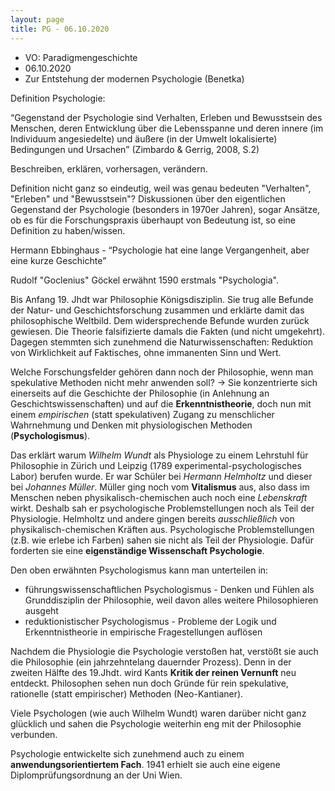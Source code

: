 ```yaml
---
layout: page
title: PG - 06.10.2020
---
```


* VO: Paradigmengeschichte
* 06.10.2020
* Zur Entstehung der modernen Psychologie (Benetka)

Definition Psychologie:

<q>Gegenstand der Psychologie sind Verhalten, Erleben und Bewusstsein des Menschen, deren Entwicklung über die Lebensspanne und deren innere (im Individuum angesiedelte) und äußere (in der Umwelt lokalisierte) Bedingungen und Ursachen</q> (Zimbardo & Gerrig, 2008, S.2)

Beschreiben, erklären, vorhersagen, verändern.

Definition nicht ganz so eindeutig, weil was genau bedeuten "Verhalten", "Erleben" und "Bewusstsein"? Diskussionen über den eigentlichen Gegenstand der Psychologie (besonders in 1970er Jahren), sogar Ansätze, ob es für die Forschungspraxis überhaupt von Bedeutung ist, so eine Definition zu haben/wissen.

Hermann Ebbinghaus - <q>Psychologie hat eine lange Vergangenheit, aber eine kurze Geschichte</q>

Rudolf "Goclenius" Göckel erwähnt 1590 erstmals "Psychologia".

Bis Anfang 19. Jhdt war Philosophie Königsdisziplin. Sie trug alle Befunde der Natur- und Geschichtsforschung zusammen und erklärte damit das philosophische Weltbild. Dem widersprechende Befunde wurden zurück gewiesen.
Die Theorie falsifizierte damals die Fakten (und nicht umgekehrt). Dagegen stemmten sich zunehmend die Naturwissenschaften: Reduktion von Wirklichkeit auf Faktisches, ohne immanenten Sinn und Wert.

Welche Forschungsfelder gehören dann noch der Philosophie, wenn man spekulative Methoden nicht mehr anwenden soll? → Sie konzentrierte sich einerseits auf die Geschichte der Philosophie (in Anlehnung an Geschichtswissenschaften) und auf die __Erkenntnistheorie__, doch nun mit einem _empirischen_ (statt spekulativen) Zugang zu menschlicher Wahrnehmung und Denken mit physiologischen Methoden (__Psychologismus__).

Das erklärt warum _Wilhelm Wundt_ als Physiologe zu einem Lehrstuhl für Philosophie in Zürich und Leipzig (1789 experimental-psychologisches Labor) berufen wurde. Er war Schüler bei _Hermann Helmholtz_ und dieser bei _Johannes Müller_. Müller ging noch vom __Vitalismus__ aus, also dass im Menschen neben physikalisch-chemischen auch noch eine _Lebenskraft_ wirkt. Deshalb sah er psychologische Problemstellungen noch als Teil der Physiologie. Helmholtz und andere gingen bereits _ausschließlich_ von physikalisch-chemischen Kräften aus. Psychologische Problemstellungen (z.B. wie erlebe ich Farben) sahen sie nicht als Teil der Physiologie. Dafür forderten sie eine __eigenständige Wissenschaft Psychologie__.

Den oben erwähnten Psychologismus kann man unterteilen in:
* führungswissenschaftlichen Psychologismus - Denken und Fühlen als Grunddisziplin der Philosophie, weil davon alles weitere Philosophieren ausgeht
* reduktionistischer Psychologismus - Probleme der Logik und Erkenntnistheorie in empirische Fragestellungen auflösen

Nachdem die Physiologie die Psychologie verstoßen hat, verstößt sie auch die Philosophie (ein jahrzehntelang dauernder Prozess). Denn in der zweiten Hälfte des 19.Jhdt. wird Kants __Kritik der reinen Vernunft__ neu entdeckt. Philosophen sehen nun doch Gründe für rein spekulative, rationelle (statt empirischer) Methoden (Neo-Kantianer).

Viele Psychologen (wie auch Wilhelm Wundt) waren darüber nicht ganz glücklich und sahen die Psychologie weiterhin eng mit der Philosophie verbunden.

Psychologie entwickelte sich zunehmend auch zu einem __anwendungsorientiertem Fach__. 1941 erhielt sie auch eine eigene Diplomprüfungsordnung an der Uni Wien.
